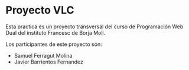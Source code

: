 # Proyecto VLC

Esta practica es un proyecto transversal del curso de Programación Web Dual del instituto Francesc de Borja Moll.

Los participantes de este proyecto són:

- Samuel Ferragut Molina
- Javier Barrientos Fernandez
